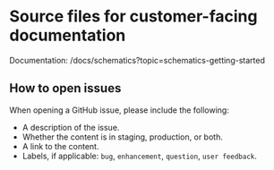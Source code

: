 # Source files for customer-facing documentation

Documentation: /docs/schematics?topic=schematics-getting-started


## How to open issues

When opening a GitHub issue, please include the following:
* A description of the issue.
* Whether the content is in staging, production, or both.
* A link to the content. 
* Labels, if applicable: `bug`, `enhancement`, `question`, `user feedback`.








